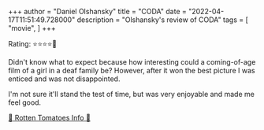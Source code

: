 +++
author = "Daniel Olshansky"
title = "CODA"
date = "2022-04-17T11:51:49.728000"
description = "Olshansky's review of CODA"
tags = [
    "movie",
]
+++

Rating: ⭐⭐⭐⭐🌟

Didn't know what to expect because how interesting could a coming-of-age film of a girl in a deaf family be? However, after it won the best picture I was enticed and was not disappointed.

I'm not sure it'll stand the test of time, but was very enjoyable and made me feel good.

[🍅 Rotten Tomatoes Info 🍅](https://www.rottentomatoes.com//m/coda_2021)
